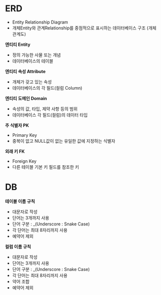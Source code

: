 # ERD
- Entity Relationship Diagram
- 개체Entity와 관계Relationship를 중점적으로 표시하는 데이터베이스 구조 (개체 관계도)

**엔티티 Entity**
- 정의 가능한 사물 또는 개념
- 데이터베이스의 테이블

**엔티티 속성 Attribute**
- 개체가 갖고 있는 속성
- 데이터베이스의 각 필드(컬럼 Column)

**엔티티 도메인 Domain**
- 속성의 값, 타입, 제약 사항 등의 범위
- 데이터베이스 각 필드(컬럼)의 데이터 타입

**주 식별자 PK**
- Primary Key
- 중복이 없고 NULL값이 없는 유일한 값에 지정하는 식별자

**외래 키 FK**
- Foreign Key
- 다른 테이블 기본 키 필드를 참조한 키 

# DB
**테이블 이름 규칙**
- 대문자로 작성
- 단어는 3개까지 사용
- 단어 구분 : _(Underscore : Snake Case)
- 각 단어는 최대 8자리까지 사용
- 예약어 제외

**컬럼 이름 규칙**
- 대문자로 작성
- 단어는 3개까지 사용
- 단어 구분 : _(Underscore : Snake Case)
- 각 단어는 최대 8자리까지 사용
- 약어 조합
- 예약어 제외
